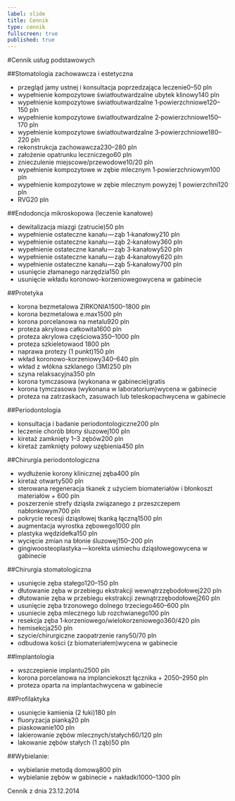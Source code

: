 ```yaml
---
label: slide
title: Cennik
type: cennik
fullscreen: true
published: true
---
```


#<span>Cennik usług podstawowych</span>

##Stomatologia zachowawcza i estetyczna

* <span>przegląd jamy ustnej i konsultacja poprzedzająca leczenie</span><span>0&ndash;50 pln</span>
* <span>wypełnienie kompozytowe światłoutwardzalne ubytek klinowy</span><span>140 pln</span>
* <span>wypełnienie kompozytowe światłoutwardzalne 1&#8209;powierzchniowe</span><span>120&ndash;150 pln</span>
* <span>wypełnienie kompozytowe światłoutwardzalne 2&#8209;powierzchniowe</span><span>150&ndash;170 pln</span>
* <span>wypełnienie kompozytowe światłoutwardzalne 3&#8209;powierzchniowe</span><span>180&ndash;220 pln</span>
* <span>rekonstrukcja zachowawcza</span><span>230&ndash;280 pln</span>
* <span>założenie opatrunku leczniczego</span><span>60 pln</span>
* <span>znieczulenie miejscowe/przewodowe</span><span>10/20 pln</span>
* <span>wypełnienie kompozytowe w zębie mlecznym 1&#8209;powierzchniowym</span><span>100 pln</span>
* <span>wypełnienie kompozytowe w zębie mlecznym powyżej 1 powierzchni</span><span>120 pln</span>
* <span>RVG</span><span>20 pln</span>

##Endodoncja mikroskopowa (leczenie kanałowe)

* <span>dewitalizacja miazgi (zatrucie)</span><span>50 pln</span>
* <span>wypełnienie ostateczne kanału&#8202;&mdash;&#8202;ząb 1&#8209;kanałowy</span><span>210 pln</span>
* <span>wypełnienie ostateczne kanału&#8202;&mdash;&#8202;ząb 2&#8209;kanałowy</span><span>360 pln</span>
* <span>wypełnienie ostateczne kanału&#8202;&mdash;&#8202;ząb 3&#8209;kanałowy</span><span>520 pln</span>
* <span>wypełnienie ostateczne kanału&#8202;&mdash;&#8202;ząb 4&#8209;kanałowy</span><span>620 pln</span>
* <span>wypełnienie ostateczne kanału&#8202;&mdash;&#8202;ząb 5&#8209;kanałowy</span><span>700 pln</span>
* <span>usunięcie złamanego narzędzia</span><span>150 pln</span>
* <span>usunięcie wkładu koronowo-korzeniowego</span><span>wycena w gabinecie</span>

##Protetyka

* <span>korona bezmetalowa ZIRKONIA</span><span>1500&ndash;1800 pln</span>
* <span>korona bezmetalowa e.max</span><span>1500 pln</span>
* <span>korona porcelanowa na metalu</span><span>920 pln</span>
* <span>proteza akrylowa całkowita</span><span>1600 pln</span>
* <span>proteza akrylowa częściowa</span><span>350&ndash;1000 pln</span>
* <span>proteza szkieletowa</span><span>od 1800 pln</span>
* <span>naprawa protezy (1 punkt)</span><span>150 pln</span>
* <span>wkład koronowo-korzeniowy</span><span>340&ndash;640 pln</span>
* <span>wkład z włókna szklanego (3M)</span><span>250 pln</span>
* <span>szyna relaksacyjna</span><span>350 pln</span>
* <span>korona tymczasowa (wykonana w gabinecie)</span><span>gratis</span>
* <span>korona tymczasowa (wykonana w laboratorium)</span><span>wycena w gabinecie</span>
* <span>proteza na zatrzaskach, zasuwach lub teleskopach</span><span>wycena w gabinecie</span>

##Periodontologia
* <span>konsultacja i badanie periodontologiczne</span><span>200 pln</span>
* <span>leczenie chorób błony śluzowej</span><span>100 pln</span>
* <span>kiretaż zamknięty 1&ndash;3 zębów</span><span>200 pln</span>
* <span>kiretaż zamknięty połowy uzębienia</span><span>450 pln</span>

##Chirurgia periodontologiczna
* <span>wydłużenie korony klinicznej zęba</span><span>400 pln</span>
* <span>kiretaż otwarty</span><span>500 pln</span>
* <span>sterowana regeneracja tkanek z użyciem biomateriałów i błon</span><span>koszt materiałów + 600 pln</span>
* <span>poszerzenie strefy dziąsła związanego z przeszczepem nabłonkowym</span><span>700 pln</span>
* <span>pokrycie recesji dziąsłowej tkanką łączną</span><span>1500 pln</span>
* <span>augmentacja wyrostka zębowego</span><span>1000 pln</span>
* <span>plastyka wędzidełka</span><span>150 pln</span>
* <span>wycięcie zmian na błonie śluzowej</span><span>150&ndash;200 pln</span>
* <span>gingiwoosteoplastyka&#8202;&mdash;&#8202;korekta uśmiechu dziąsłowego</span><span>wycena w gabinecie</span>

##Chirurgia stomatologiczna

* <span>usunięcie zęba stałego</span><span>120&ndash;150 pln</span>
* <span>dłutowanie zęba w przebiegu ekstrakcji wewnątrzzębodołowej</span><span>220 pln</span>
* <span>dłutowanie zęba w przebiegu ekstrakcji zewnątrzzębodołowej</span><span>260 pln</span>
* <span>usunięcie zęba trzonowego dolnego trzeciego</span><span>460&ndash;600 pln</span>
* <span>usuniecie zęba mlecznego lub rozchwianego</span><span>100 pln</span>
* <span>resekcja zęba 1&#8209;korzeniowego/wielokorzeniowego</span><span>360/420 pln</span>
* <span>hemisekcja</span><span>250 pln</span>
* <span>szycie/chirurgiczne zaopatrzenie rany</span><span>50/70 pln</span>
* <span>odbudowa kości (z biomateriałem)</span><span>wycena w gabinecie</span>

##Implantologia

* <span>wszczepienie implantu</span><span>2500 pln</span>
* <span>korona porcelanowa na implancie</span><span>koszt łącznika + 2050&ndash;2950 pln</span>
* <span>proteza oparta na implantach</span><span>wycena w gabinecie</span>

##Profilaktyka

* <span>usunięcie kamienia (2 łuki)</span><span>180 pln</span>
* <span>fluoryzacja pianką</span><span>20 pln</span>
* <span>piaskowanie</span><span>100 pln</span>
* <span>lakierowanie zębów mlecznych/stałych</span><span>60/120 pln</span>
* <span>lakowanie zębów stałych (1 ząb)</span><span>50 pln</span>

##Wybielanie:

* <span>wybielanie metodą domową</span><span>800 pln</span>
* <span>wybielanie zębów w gabinecie + nakładki</span><span>1000&ndash;1300 pln</span>

<div class="cennik-aktualizacja">Cennik z dnia 23.12.2014</div>